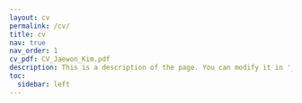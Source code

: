 ```yaml
---
layout: cv
permalink: /cv/
title: cv
nav: true
nav_order: 1
cv_pdf: CV_Jaewon_Kim.pdf
description: This is a description of the page. You can modify it in '_pages/cv.md'. You can also change or remove the top pdf download button.
toc:
  sidebar: left
---
```


